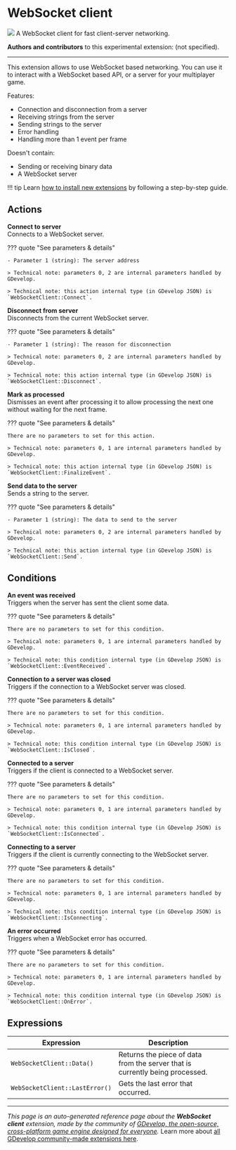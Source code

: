 # WebSocket client

<img src="https://resources.gdevelop-app.com/assets/Icons/Line Hero Pack/Master/SVG/Communication/Communication_pc_server_sync_sharing.svg" class="extension-icon"></img>
A WebSocket client for fast client-server networking.

**Authors and contributors** to this experimental extension: (not specified).

---

This extension allows to use WebSocket based networking. 
You can use it to interact with a WebSocket based API, or a server for your multiplayer game.

Features:

 - Connection and disconnection from a server
 - Receiving strings from the server
 - Sending strings to the server
 - Error handling
 - Handling more than 1 event per frame

Doesn't contain:

 - Sending or receiving binary data
 - A WebSocket server

!!! tip
    Learn [how to install new extensions](/gdevelop5/extensions/search) by following a step-by-step guide.

## Actions

**Connect to server**  
Connects to a WebSocket server. 

??? quote "See parameters & details"

    - Parameter 1 (string): The server address

    > Technical note: parameters 0, 2 are internal parameters handled by GDevelop.

    > Technical note: this action internal type (in GDevelop JSON) is `WebSocketClient::Connect`.

**Disconnect from server**  
Disconnects from the current WebSocket server.

??? quote "See parameters & details"

    - Parameter 1 (string): The reason for disconnection

    > Technical note: parameters 0, 2 are internal parameters handled by GDevelop.

    > Technical note: this action internal type (in GDevelop JSON) is `WebSocketClient::Disconnect`.

**Mark as processed**  
Dismisses an event after processing it to allow processing the next one without waiting for the next frame.

??? quote "See parameters & details"

    There are no parameters to set for this action.

    > Technical note: parameters 0, 1 are internal parameters handled by GDevelop.

    > Technical note: this action internal type (in GDevelop JSON) is `WebSocketClient::FinalizeEvent`.

**Send data to the server**  
Sends a string to the server.

??? quote "See parameters & details"

    - Parameter 1 (string): The data to send to the server

    > Technical note: parameters 0, 2 are internal parameters handled by GDevelop.

    > Technical note: this action internal type (in GDevelop JSON) is `WebSocketClient::Send`.

## Conditions

**An event was received**  
Triggers when the server has sent the client some data.

??? quote "See parameters & details"

    There are no parameters to set for this condition.

    > Technical note: parameters 0, 1 are internal parameters handled by GDevelop.

    > Technical note: this condition internal type (in GDevelop JSON) is `WebSocketClient::EventReceived`.

**Connection to a server was closed**  
Triggers if the connection to a WebSocket server was closed.

??? quote "See parameters & details"

    There are no parameters to set for this condition.

    > Technical note: parameters 0, 1 are internal parameters handled by GDevelop.

    > Technical note: this condition internal type (in GDevelop JSON) is `WebSocketClient::IsClosed`.

**Connected to a server**  
Triggers if the client is connected to a WebSocket server.

??? quote "See parameters & details"

    There are no parameters to set for this condition.

    > Technical note: parameters 0, 1 are internal parameters handled by GDevelop.

    > Technical note: this condition internal type (in GDevelop JSON) is `WebSocketClient::IsConnected`.

**Connecting to a server**  
Triggers if the client is currently connecting to the WebSocket server.

??? quote "See parameters & details"

    There are no parameters to set for this condition.

    > Technical note: parameters 0, 1 are internal parameters handled by GDevelop.

    > Technical note: this condition internal type (in GDevelop JSON) is `WebSocketClient::IsConnecting`.

**An error occurred**  
Triggers when a WebSocket error has occurred.

??? quote "See parameters & details"

    There are no parameters to set for this condition.

    > Technical note: parameters 0, 1 are internal parameters handled by GDevelop.

    > Technical note: this condition internal type (in GDevelop JSON) is `WebSocketClient::OnError`.

## Expressions

| Expression | Description |  |
|-----|-----|-----|
| `WebSocketClient::Data()` | Returns the piece of data from the server that is currently being processed. ||
| `WebSocketClient::LastError()` | Gets the last error that occurred. ||


---

*This page is an auto-generated reference page about the **WebSocket client** extension, made by the community of [GDevelop, the open-source, cross-platform game engine designed for everyone](https://gdevelop.io/).* Learn more about [all GDevelop community-made extensions here](/gdevelop5/extensions).